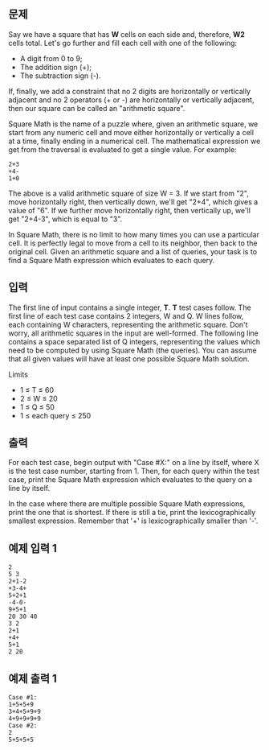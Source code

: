 ## 문제
Say we have a square that has **W** cells on each side and, therefore, **W2** cells total. Let's go further and fill each cell with one of the following:

* A digit from 0 to 9;
* The addition sign (+);
* The subtraction sign (-).

If, finally, we add a constraint that no 2 digits are horizontally or vertically adjacent and no 2 operators (+ or -) are horizontally or vertically adjacent, then our square can be called an "arithmetic square".

 

Square Math is the name of a puzzle where, given an arithmetic square, we start from any numeric cell and move either horizontally or vertically a cell at a time, finally ending in a numerical cell. The mathematical expression we get from the traversal is evaluated to get a single value. For example:

```
2+3
+4-
1+0
```

The above is a valid arithmetic square of size W = 3. If we start from "2", move horizontally right, then vertically down, we'll get "2+4", which gives a value of "6". If we further move horizontally right, then vertically up, we'll get "2+4-3", which is equal to "3".

In Square Math, there is no limit to how many times you can use a particular cell. It is perfectly legal to move from a cell to its neighbor, then back to the original cell. Given an arithmetic square and a list of queries, your task is to find a Square Math expression which evaluates to each query.

## 입력

The first line of input contains a single integer, **T**. **T** test cases follow. The first line of each test case contains 2 integers, W and Q. W lines follow, each containing W characters, representing the arithmetic square. Don't worry, all arithmetic squares in the input are well-formed. The following line contains a space separated list of Q integers, representing the values which need to be computed by using Square Math (the queries). You can assume that all given values will have at least one possible Square Math solution.

Limits

* 1 ≤ T ≤ 60
* 2 ≤ W ≤ 20
* 1 ≤ Q ≤ 50
* 1 ≤ each query ≤ 250
## 출력
For each test case, begin output with "Case #X:" on a line by itself, where X is the test case number, starting from 1. Then, for each query within the test case, print the Square Math expression which evaluates to the query on a line by itself.

In the case where there are multiple possible Square Math expressions, print the one that is shortest. If there is still a tie, print the lexicographically smallest expression. Remember that '+' is lexicographically smaller than '-'.

## 예제 입력 1 
```
2
5 3
2+1-2
+3-4+
5+2+1
-4-0-
9+5+1
20 30 40
3 2
2+1
+4+
5+1
2 20
```
## 예제 출력 1 
```
Case #1:
1+5+5+9
3+4+5+9+9
4+9+9+9+9
Case #2:
2
5+5+5+5
```